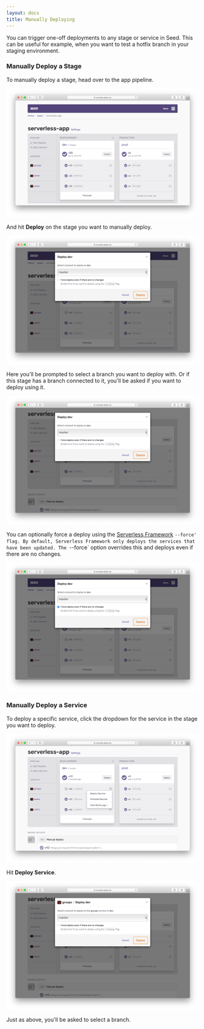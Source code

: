 ```yaml
---
layout: docs
title: Manually Deploying
---
```


You can trigger one-off deployments to any stage or service in Seed. This can be useful for example, when you want to test a hotfix branch in your staging environment.

### Manually Deploy a Stage

To manually deploy a stage, head over to the app pipeline.

![Select stage](/assets/docs/manually-deploying/select-stage.png)

And hit **Deploy** on the stage you want to manually deploy.

![Hit stage trigger deploy](/assets/docs/manually-deploying/hit-stage-deploy.png)

Here you'll be prompted to select a branch you want to deploy with. Or if this stage has a branch connected to it, you'll be asked if you want to deploy using it.

![Trigger deploy select branch](/assets/docs/manually-deploying/trigger-deploy-select-branch.png)

You can optionally force a deploy using the [Serverless Framework](https://serverless.com) `--force' flag. By default, Serverless Framework only deploys the services that have been updated. The `--force` option overrides this and deploys even if there are no changes.

![Force deploy option](/assets/docs/manually-deploying/force-deploy-option.png)

### Manually Deploy a Service

To deploy a specific service, click the dropdown for the service in the stage you want to deploy.

![Select service dropdown](/assets/docs/manually-deploying/select-service-down.png)

Hit **Deploy Service**.

![Hit service trigger deploy](/assets/docs/manually-deploying/hit-service-trigger-deploy.png)

Just as above, you'll be asked to select a branch.

